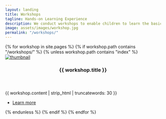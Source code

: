 ```yaml
---
layout: landing
title: Workshops
tagline: Hands-on Learning Experience
description: We conduct workshops to enable children to learn the basics of programming and robotics in an interdisciplinary fashion.
image: assets/images/workshop.jpg
permalink: "/workshops/"
---
```


<!-- Two -->
<section id="two" class="spotlights">
	{% for workshop in site.pages %}
  {% if workshop.path contains "/workshops/" %}
	{% unless workshop.path contains "index" %}
	<section>
		<a href="{{ workshop.permalink | absolute_url }}" class="image">
			<img src="{{ workshop.image | absolute_url }}" alt="thumbnail" data-position="center center" />
		</a>
		<div class="content">
			<div class="inner">
				<header class="major">
					<h3>{{ workshop.title }}</h3>
				</header>
				<p>{{ workshop.content | strip_html | truncatewords: 30 }}</p>
				<ul class="actions">
					<li><a href="{{ workshop.permalink | absolute_url }}" class="button">Learn more</a></li>
				</ul>
			</div>
		</div>
	</section>
	{% endunless %}
	{% endif %}
	{% endfor %}
</section>
